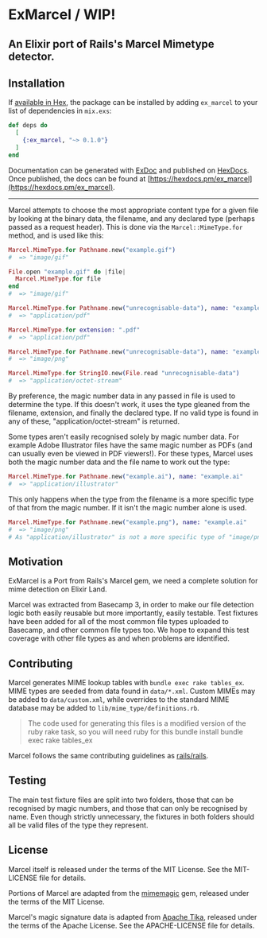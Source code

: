 # ExMarcel / WIP!

## An Elixir port of Rails's Marcel Mimetype detector.

## Installation

If [available in Hex](https://hex.pm/docs/publish), the package can be installed
by adding `ex_marcel` to your list of dependencies in `mix.exs`:

```elixir
def deps do
  [
    {:ex_marcel, "~> 0.1.0"}
  ]
end
```

Documentation can be generated with [ExDoc](https://github.com/elixir-lang/ex_doc)
and published on [HexDocs](https://hexdocs.pm). Once published, the docs can
be found at [https://hexdocs.pm/ex_marcel](https://hexdocs.pm/ex_marcel).

----

Marcel attempts to choose the most appropriate content type for a given file by looking at the binary data, the filename, and any declared type (perhaps passed as a request header). This is done via the `Marcel::MimeType.for` method, and is used like this:

```elixir
Marcel.MimeType.for Pathname.new("example.gif")
#  => "image/gif"

File.open "example.gif" do |file|
  Marcel.MimeType.for file
end
#  => "image/gif"

Marcel.MimeType.for Pathname.new("unrecognisable-data"), name: "example.pdf"
#  => "application/pdf"

Marcel.MimeType.for extension: ".pdf"
#  => "application/pdf"

Marcel.MimeType.for Pathname.new("unrecognisable-data"), name: "example", declared_type: "image/png"
#  => "image/png"

Marcel.MimeType.for StringIO.new(File.read "unrecognisable-data")
#  => "application/octet-stream"
```

By preference, the magic number data in any passed in file is used to determine the type. If this doesn't work, it uses the type gleaned from the filename, extension, and finally the declared type. If no valid type is found in any of these, "application/octet-stream" is returned.

Some types aren't easily recognised solely by magic number data. For example Adobe Illustrator files have the same magic number as PDFs (and can usually even be viewed in PDF viewers!). For these types, Marcel uses both the magic number data and the file name to work out the type:

```elixir
Marcel.MimeType.for Pathname.new("example.ai"), name: "example.ai"
#  => "application/illustrator"
```

This only happens when the type from the filename is a more specific type of that from the magic number. If it isn't the magic number alone is used.

```elixir
Marcel.MimeType.for Pathname.new("example.png"), name: "example.ai"
#  => "image/png"
# As "application/illustrator" is not a more specific type of "image/png", the filename is ignored
```

## Motivation

ExMarcel is a Port from Rails's Marcel gem, we need a complete solution for mime detection on Elixir Land.

Marcel was extracted from Basecamp 3, in order to make our file detection logic both easily reusable but more importantly, easily testable. Test fixtures have been added for all of the most common file types uploaded to Basecamp, and other common file types too. We hope to expand this test coverage with other file types as and when problems are identified.

## Contributing

Marcel generates MIME lookup tables with `bundle exec rake tables_ex`. MIME types are seeded from data found in `data/*.xml`. Custom MIMEs may be added to `data/custom.xml`, while overrides to the standard MIME database may be added to `lib/mime_type/definitions.rb`.

> The code used for generating this files is a modified version of the ruby rake task, so you will need ruby for this
 > bundle install
 > bundle exec rake tables_ex

Marcel follows the same contributing guidelines as [rails/rails](https://github.com/rails/rails#contributing).

## Testing

The main test fixture files are split into two folders, those that can be recognised by magic numbers, and those that can only be recognised by name. Even though strictly unnecessary, the fixtures in both folders should all be valid files of the type they represent.

## License

Marcel itself is released under the terms of the MIT License. See the MIT-LICENSE file for details.

Portions of Marcel are adapted from the [mimemagic] gem, released under the terms of the MIT License.

Marcel's magic signature data is adapted from [Apache Tika](https://tika.apache.org), released under the terms of the Apache License. See the APACHE-LICENSE file for details.

[mimemagic]: https://github.com/mimemagicrb/mimemagic


